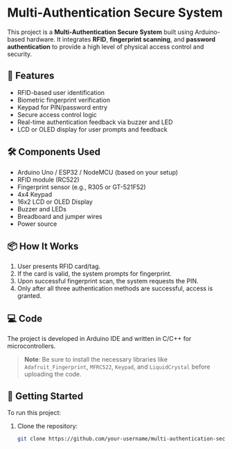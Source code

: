 # Multi-Authentication Secure System

This project is a **Multi-Authentication Secure System** built using Arduino-based hardware. It integrates **RFID**, **fingerprint scanning**, and **password authentication** to provide a high level of physical access control and security.

## 🔐 Features

- RFID-based user identification
- Biometric fingerprint verification
- Keypad for PIN/password entry
- Secure access control logic
- Real-time authentication feedback via buzzer and LED
- LCD or OLED display for user prompts and feedback

## 🛠️ Components Used

- Arduino Uno / ESP32 / NodeMCU (based on your setup)
- RFID module (RC522)
- Fingerprint sensor (e.g., R305 or GT-521F52)
- 4x4 Keypad
- 16x2 LCD or OLED Display
- Buzzer and LEDs
- Breadboard and jumper wires
- Power source

## 📦 How It Works

1. User presents RFID card/tag.
2. If the card is valid, the system prompts for fingerprint.
3. Upon successful fingerprint scan, the system requests the PIN.
4. Only after all three authentication methods are successful, access is granted.

## 💻 Code

The project is developed in Arduino IDE and written in C/C++ for microcontrollers.

> **Note**: Be sure to install the necessary libraries like `Adafruit_Fingerprint`, `MFRC522`, `Keypad`, and `LiquidCrystal` before uploading the code.

## 🚀 Getting Started

To run this project:
1. Clone the repository:
   ```bash
   git clone https://github.com/your-username/multi-authentication-secure-system.git

